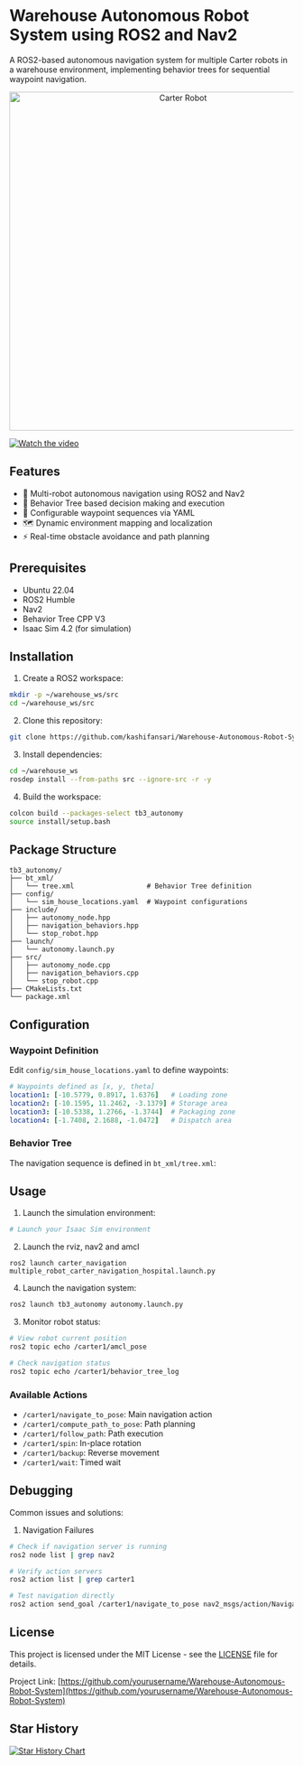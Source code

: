 # Warehouse Autonomous Robot System using ROS2 and Nav2

A ROS2-based autonomous navigation system for multiple Carter robots in a warehouse environment, implementing behavior trees for sequential waypoint navigation.

<p align="center">
  <img src="docs/images/carter_robot.png" alt="Carter Robot" width="600"/>
</p>

[![Watch the video](https://img.youtube.com/vi/<VIDEO_ID>/0.jpg)](https://www.youtube.com/watch?v=<VIDEO_ID>)

## Features

- 🤖 Multi-robot autonomous navigation using ROS2 and Nav2
- 🌳 Behavior Tree based decision making and execution
- 📍 Configurable waypoint sequences via YAML
- 🗺️ Dynamic environment mapping and localization
- ⚡ Real-time obstacle avoidance and path planning

## Prerequisites

- Ubuntu 22.04
- ROS2 Humble
- Nav2
- Behavior Tree CPP V3
- Isaac Sim 4.2 (for simulation)

## Installation 

1. Create a ROS2 workspace:
```bash
mkdir -p ~/warehouse_ws/src
cd ~/warehouse_ws/src
```

2. Clone this repository:
```bash
git clone https://github.com/kashifansari/Warehouse-Autonomous-Robot-System.git
```

3. Install dependencies:
```bash
cd ~/warehouse_ws
rosdep install --from-paths src --ignore-src -r -y
```

4. Build the workspace:
```bash
colcon build --packages-select tb3_autonomy
source install/setup.bash
```

## Package Structure

```
tb3_autonomy/
├── bt_xml/
│   └── tree.xml                  # Behavior Tree definition
├── config/
│   └── sim_house_locations.yaml  # Waypoint configurations
├── include/
│   ├── autonomy_node.hpp
│   ├── navigation_behaviors.hpp
│   └── stop_robot.hpp
├── launch/
│   └── autonomy.launch.py
├── src/
│   ├── autonomy_node.cpp
│   ├── navigation_behaviors.cpp
│   └── stop_robot.cpp
├── CMakeLists.txt
└── package.xml
```

## Configuration

### Waypoint Definition
Edit `config/sim_house_locations.yaml` to define waypoints:

```yaml
# Waypoints defined as [x, y, theta]
location1: [-10.5779, 0.8917, 1.6376]   # Loading zone
location2: [-10.1595, 11.2462, -3.1379] # Storage area
location3: [-10.5338, 1.2766, -1.3744]  # Packaging zone
location4: [-1.7408, 2.1688, -1.0472]   # Dispatch area
```

### Behavior Tree
The navigation sequence is defined in `bt_xml/tree.xml`:

## Usage

1. Launch the simulation environment:
```bash
# Launch your Isaac Sim environment
```

2. Launch the rviz, nav2 and amcl
```
ros2 launch carter_navigation multiple_robot_carter_navigation_hospital.launch.py
```

4. Launch the navigation system:
```bash
ros2 launch tb3_autonomy autonomy.launch.py
```

3. Monitor robot status:
```bash
# View robot current position
ros2 topic echo /carter1/amcl_pose

# Check navigation status
ros2 topic echo /carter1/behavior_tree_log
```

### Available Actions
- `/carter1/navigate_to_pose`: Main navigation action
- `/carter1/compute_path_to_pose`: Path planning
- `/carter1/follow_path`: Path execution
- `/carter1/spin`: In-place rotation
- `/carter1/backup`: Reverse movement
- `/carter1/wait`: Timed wait

## Debugging

Common issues and solutions:

1. Navigation Failures
```bash
# Check if navigation server is running
ros2 node list | grep nav2

# Verify action servers
ros2 action list | grep carter1

# Test navigation directly
ros2 action send_goal /carter1/navigate_to_pose nav2_msgs/action/NavigateToPose "{pose: {header: {frame_id: 'map'}, pose: {position: {x: -10.5779, y: 0.8917, z: 0.0}, orientation: {w: 0.6863, x: 0.0, y: 0.0, z: 0.7273}}}}"
```


## License

This project is licensed under the MIT License - see the [LICENSE](LICENSE) file for details.

Project Link: [https://github.com/yourusername/Warehouse-Autonomous-Robot-System](https://github.com/yourusername/Warehouse-Autonomous-Robot-System)

## Star History

[![Star History Chart](https://api.star-history.com/svg?repos=yourusername/Warehouse-Autonomous-Robot-System&type=Date)](https://star-history.com/kashifansaricodes/Warehouse-Autonomous-Robot-System&Date)
